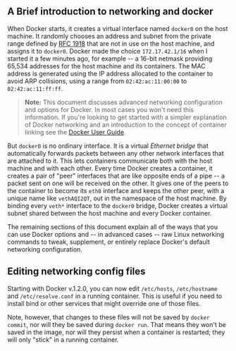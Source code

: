 <!--[metadata]>
+++
draft=true
title = "Saved text"
keywords = ["docker, bridge, docker0, network"]
[menu.engine]
parent = "smn_networking"
+++
<![end-metadata]-->

<!--[metadata]>
This content was extracted from the original introduction. We may want to add it back in later under another form. Labeled DRAFT for now. Won't be built.
<![end-metadata]-->


## A Brief introduction to networking and docker
When Docker starts, it creates a virtual interface named `docker0` on the host machine.  It randomly chooses an address and subnet from the private range defined by [RFC 1918](http://tools.ietf.org/html/rfc1918) that are not in use on the host machine, and assigns it to `docker0`. Docker made the choice `172.17.42.1/16` when I started it a few minutes ago, for example -- a 16-bit netmask providing 65,534 addresses for the host machine and its containers. The MAC address is generated using the IP address allocated to the container to avoid ARP collisions, using a range from `02:42:ac:11:00:00` to `02:42:ac:11:ff:ff`.

> **Note:** This document discusses advanced networking configuration and options for Docker. In most cases you won't need this information. If you're looking to get started with a simpler explanation of Docker networking and an introduction to the concept of container linking see the [Docker User Guide](/userguide/networking/dockerlinks.md/).

But `docker0` is no ordinary interface.  It is a virtual _Ethernet bridge_ that automatically forwards packets between any other network interfaces that are attached to it.  This lets containers communicate both with the host machine and with each other.  Every time Docker creates a container, it creates a pair of "peer" interfaces that are like opposite ends of a pipe -- a packet sent on one will be received on the other.  It gives one of the peers to the container to become its `eth0` interface and keeps the other peer, with a unique name like `vethAQI2QT`, out in the namespace of the host machine.  By binding every `veth*` interface to the `docker0` bridge, Docker creates a virtual subnet shared between the host machine and every Docker container.

The remaining sections of this document explain all of the ways that you can use Docker options and -- in advanced cases -- raw Linux networking commands to tweak, supplement, or entirely replace Docker's default networking configuration.

## Editing networking config files
Starting with Docker v.1.2.0, you can now edit `/etc/hosts`, `/etc/hostname` and `/etc/resolve.conf` in a running container. This is useful if you need to install bind or other services that might override one of those files.

Note, however, that changes to these files will not be saved by `docker commit`, nor will they be saved during `docker run`. That means they won't be saved in the image, nor will they persist when a container is restarted; they will only "stick" in a running container.
